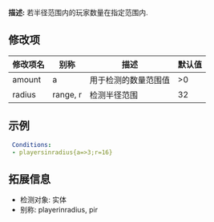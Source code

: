 **描述:** 若半径范围内的玩家数量在指定范围内.

修改项
---

| 修改项名  | 别称           | 描述                      | 默认值 |
| --------- | -------------- | ------------------------- | ----- |
| amount | a | 用于检测的数量范围值 | >0 |
| radius | range, r | 检测半径范围 | 32 |

示例
---

```yaml
 Conditions:
 - playersinradius{a=>3;r=16}
```

拓展信息
---

- 检测对象: 实体
- 别称: playerinradius, pir